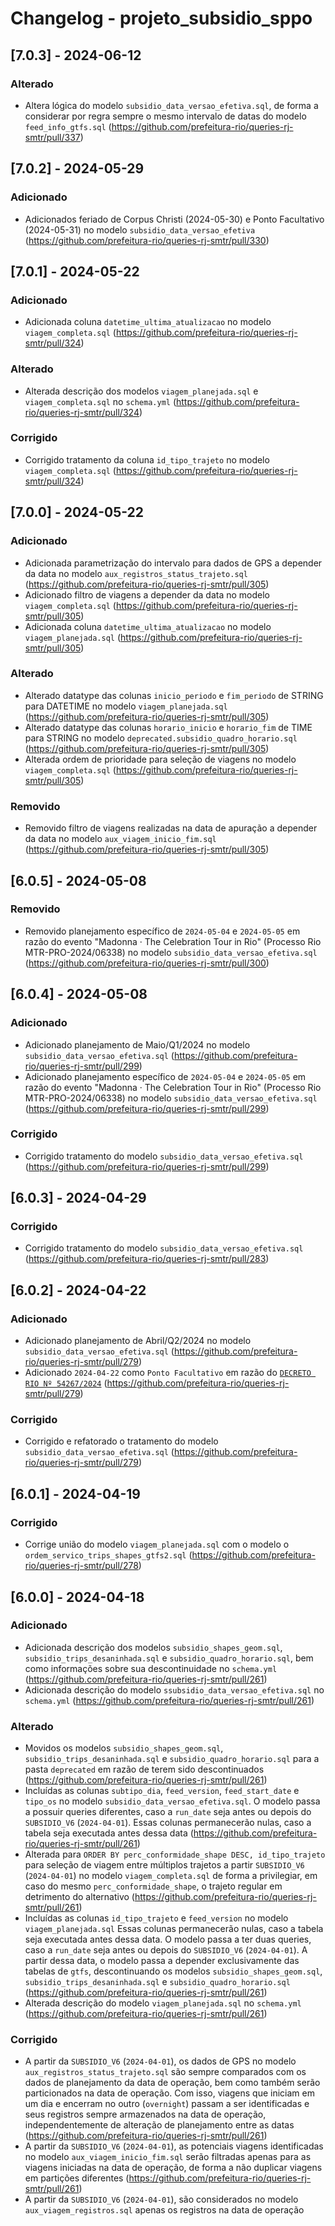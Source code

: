 # Changelog - projeto_subsidio_sppo

## [7.0.3] - 2024-06-12

### Alterado

- Altera lógica do modelo `subsidio_data_versao_efetiva.sql`, de forma a considerar por regra sempre o mesmo intervalo de datas do modelo `feed_info_gtfs.sql` (https://github.com/prefeitura-rio/queries-rj-smtr/pull/337)

## [7.0.2] - 2024-05-29

### Adicionado

- Adicionados feriado de Corpus Christi (2024-05-30) e Ponto Facultativo (2024-05-31) no modelo `subsidio_data_versao_efetiva` (https://github.com/prefeitura-rio/queries-rj-smtr/pull/330)

## [7.0.1] - 2024-05-22

### Adicionado

- Adicionada coluna `datetime_ultima_atualizacao` no modelo `viagem_completa.sql` (https://github.com/prefeitura-rio/queries-rj-smtr/pull/324)

### Alterado

- Alterada descrição dos modelos `viagem_planejada.sql` e `viagem_completa.sql` no `schema.yml` (https://github.com/prefeitura-rio/queries-rj-smtr/pull/324)

### Corrigido

- Corrigido tratamento da coluna `id_tipo_trajeto` no modelo `viagem_completa.sql` (https://github.com/prefeitura-rio/queries-rj-smtr/pull/324)

## [7.0.0] - 2024-05-22

### Adicionado

- Adicionada parametrização do intervalo para dados de GPS a depender da data no modelo `aux_registros_status_trajeto.sql` (https://github.com/prefeitura-rio/queries-rj-smtr/pull/305)
- Adicionado filtro de viagens a depender da data no modelo `viagem_completa.sql` (https://github.com/prefeitura-rio/queries-rj-smtr/pull/305)
- Adicionada coluna `datetime_ultima_atualizacao` no modelo `viagem_planejada.sql` (https://github.com/prefeitura-rio/queries-rj-smtr/pull/305)

### Alterado

- Alterado datatype das colunas `inicio_periodo` e `fim_periodo` de STRING para DATETIME no modelo `viagem_planejada.sql` (https://github.com/prefeitura-rio/queries-rj-smtr/pull/305)
- Alterado datatype das colunas `horario_inicio` e `horario_fim` de TIME para STRING no modelo `deprecated.subsidio_quadro_horario.sql` (https://github.com/prefeitura-rio/queries-rj-smtr/pull/305)
- Alterada ordem de prioridade para seleção de viagens no modelo `viagem_completa.sql` (https://github.com/prefeitura-rio/queries-rj-smtr/pull/305)

### Removido

- Removido filtro de viagens realizadas na data de apuração a depender da data no modelo `aux_viagem_inicio_fim.sql` (https://github.com/prefeitura-rio/queries-rj-smtr/pull/305)

## [6.0.5] - 2024-05-08

### Removido

- Removido planejamento específico de `2024-05-04` e `2024-05-05` em razão do evento "Madonna · The Celebration Tour in Rio" (Processo Rio MTR-PRO-2024/06338) no modelo `subsidio_data_versao_efetiva.sql` (https://github.com/prefeitura-rio/queries-rj-smtr/pull/300)

## [6.0.4] - 2024-05-08

### Adicionado

- Adicionado planejamento de Maio/Q1/2024 no modelo `subsidio_data_versao_efetiva.sql` (https://github.com/prefeitura-rio/queries-rj-smtr/pull/299)
- Adicionado planejamento específico de `2024-05-04` e `2024-05-05` em razão do evento "Madonna · The Celebration Tour in Rio" (Processo Rio MTR-PRO-2024/06338) no modelo `subsidio_data_versao_efetiva.sql` (https://github.com/prefeitura-rio/queries-rj-smtr/pull/299)

### Corrigido

- Corrigido tratamento do modelo `subsidio_data_versao_efetiva.sql` (https://github.com/prefeitura-rio/queries-rj-smtr/pull/299)

## [6.0.3] - 2024-04-29

### Corrigido

- Corrigido tratamento do modelo `subsidio_data_versao_efetiva.sql` (https://github.com/prefeitura-rio/queries-rj-smtr/pull/283)

## [6.0.2] - 2024-04-22

### Adicionado

- Adicionado planejamento de Abril/Q2/2024 no modelo `subsidio_data_versao_efetiva.sql` (https://github.com/prefeitura-rio/queries-rj-smtr/pull/279)
- Adicionado `2024-04-22` como `Ponto Facultativo` em razão do [`DECRETO RIO Nº 54267/2024`](https://doweb.rio.rj.gov.br/apifront/portal/edicoes/imprimir_materia/1046645/6539) (https://github.com/prefeitura-rio/queries-rj-smtr/pull/279)

### Corrigido

- Corrigido e refatorado o tratamento do modelo `subsidio_data_versao_efetiva.sql` (https://github.com/prefeitura-rio/queries-rj-smtr/pull/279)

## [6.0.1] - 2024-04-19

### Corrigido

- Corrige união do modelo `viagem_planejada.sql` com o modelo o `ordem_servico_trips_shapes_gtfs2.sql` (https://github.com/prefeitura-rio/queries-rj-smtr/pull/278)

## [6.0.0] - 2024-04-18

### Adicionado

- Adicionada descrição dos modelos `subsidio_shapes_geom.sql`, `subsidio_trips_desaninhada.sql` e `subsidio_quadro_horario.sql`, bem como 
informações sobre sua descontinuidade no `schema.yml` (https://github.com/prefeitura-rio/queries-rj-smtr/pull/261)
- Adicionada descrição do modelo `ssubsidio_data_versao_efetiva.sql` no `schema.yml` (https://github.com/prefeitura-rio/queries-rj-smtr/pull/261)

### Alterado

- Movidos os modelos `subsidio_shapes_geom.sql`, `subsidio_trips_desaninhada.sql` e `subsidio_quadro_horario.sql` para a pasta `deprecated` em razão de terem sido descontinuados (https://github.com/prefeitura-rio/queries-rj-smtr/pull/261)
- Incluídas as colunas `subtipo_dia`, `feed_version`, `feed_start_date` e `tipo_os` no modelo `subsidio_data_versao_efetiva.sql`. O modelo passa a possuir queries diferentes, caso a `run_date` seja antes ou depois do `SUBSIDIO_V6` (`2024-04-01`). Essas colunas permanecerão nulas, caso a tabela seja executada antes dessa data (https://github.com/prefeitura-rio/queries-rj-smtr/pull/261)
- Alterada para `ORDER BY perc_conformidade_shape DESC, id_tipo_trajeto` para seleção de viagem entre múltiplos trajetos a partir `SUBSIDIO_V6` (`2024-04-01`) no modelo `viagem_completa.sql` de forma a privilegiar, em caso do mesmo `perc_conformidade_shape`, o trajeto regular em detrimento do alternativo (https://github.com/prefeitura-rio/queries-rj-smtr/pull/261)
- Incluídas as colunas `id_tipo_trajeto` e `feed_version` no modelo `viagem_planejada.sql` Essas colunas permanecerão nulas, caso a tabela seja executada antes dessa data. O modelo passa a ter duas queries, caso a `run_date` seja antes ou depois do `SUBSIDIO_V6` (`2024-04-01`). A partir dessa data, o modelo passa a depender exclusivamente das tabelas de `gtfs`, descontinuando os modelos `subsidio_shapes_geom.sql`, `subsidio_trips_desaninhada.sql` e `subsidio_quadro_horario.sql` (https://github.com/prefeitura-rio/queries-rj-smtr/pull/261)
- Alterada descrição do modelo `viagem_planejada.sql` no `schema.yml` (https://github.com/prefeitura-rio/queries-rj-smtr/pull/261)

### Corrigido

- A partir da `SUBSIDIO_V6` (`2024-04-01`), os dados de GPS no modelo `aux_registros_status_trajeto.sql` são sempre comparados com os dados de planejamento da data de operação, bem como também serão particionados na data de operação. Com isso, viagens que iniciam em um dia e encerram no outro (`overnight`) passam a ser identificadas e seus registros sempre armazenados na data de operação, independentemente de alteração de planejamento entre as datas (https://github.com/prefeitura-rio/queries-rj-smtr/pull/261)
- A partir da `SUBSIDIO_V6` (`2024-04-01`), as potenciais viagens identificadas no modelo `aux_viagem_inicio_fim.sql` serão filtradas apenas para as viagens iniciadas na data de operação, de forma a não duplicar viagens em partições diferentes (https://github.com/prefeitura-rio/queries-rj-smtr/pull/261)
- A partir da `SUBSIDIO_V6` (`2024-04-01`), são considerados no modelo `aux_viagem_registros.sql` apenas os registros na data de operação
